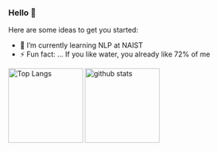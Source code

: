 ### Hello 👀

Here are some ideas to get you started:

- 🌱 I’m currently learning NLP at NAIST
- ⚡ Fun fact: ... If you like water, you already like 72% of me 



<p align="left"> 
  <img alt="Top Langs" height="150px" src="https://github-readme-stats.vercel.app/api/top-langs/?username=ryuta-messi&layout=compact&show_icons=true&theme=material-palenight" />
  <img alt="github stats" height="150px" src="https://github-readme-stats.vercel.app/api?username=ryuta-messi&theme=material-palenight&show_icons=ture" />
</p>
